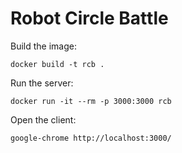 
# Robot Circle Battle

Build the image:

    docker build -t rcb .

Run the server:

    docker run -it --rm -p 3000:3000 rcb

Open the client:

    google-chrome http://localhost:3000/
